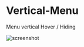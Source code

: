 # Vertical-Menu
Menu vertical Hover / Hiding


![screenshot](https://github.com/user-attachments/assets/4e2041c9-706c-4e1e-ac02-f5388bd2112d)

